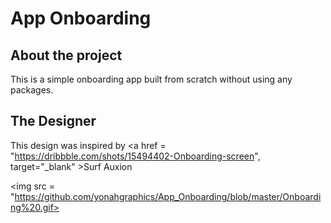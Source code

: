 # App Onboarding


## About the project
This is a simple onboarding app built from scratch without using any packages.

## The Designer

This design was inspired by <a href = "https://dribbble.com/shots/15494402-Onboarding-screen",  target="_blank" >Surf Auxion</a>

<img src = "https://github.com/yonahgraphics/App_Onboarding/blob/master/Onboarding%20.gif>


